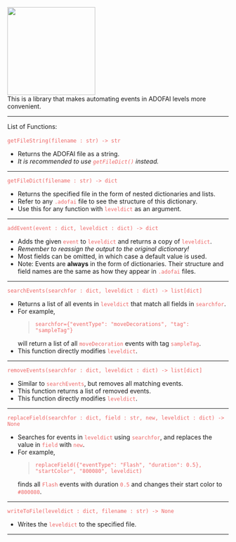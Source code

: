 <style>code { color: #ee6666 } </style>
<img src="logo.png" height=200><br>This is a library that makes automating events in ADOFAI levels more convenient.
<hr>
List of Functions:<br><br>
<code>getFileString(filename : str) -> str</code>
<ul>
    <li>Returns the ADOFAI file as a string. 
    <li> <em> It is recommended to use <code>getFileDict()</code> instead.</em>
</ul>
<hr>
<code>getFileDict(filename : str) -> dict</code>
<ul>
    <li>Returns the specified file in the form of nested dictionaries and lists.
    <li>Refer to any <code>.adofai</code> file to see the structure of this dictionary.
    <li>Use this for any function with <code>leveldict</code> as an argument.
</ul>
<hr>
<code>addEvent(event : dict, leveldict : dict) -> dict</code>
<ul>
    <li>Adds the given <code>event</code> to <code>leveldict</code> and returns a copy of <code>leveldict</code>.
    <li><em>Remember to reassign the output to the original dictionary!</em>
    <li>Most fields can be omitted, in which case a default value is used.
    <li>Note: Events are <b>always</b> in the form of dictionaries. Their structure and field names are the same as how they appear in <code>.adofai</code> files.
</ul>
<hr>
<code>searchEvents(searchfor : dict, leveldict : dict) -> list[dict]</code>
<ul>
    <li> Returns a list of all events in <code>leveldict</code> that match all fields in <code>searchfor</code>.
    <li> For example, <blockquote> <code>searchfor={"eventType": "moveDecorations", "tag": "sampleTag"}</code></blockquote> will return a list of all <code>moveDecoration</code> events with tag <code>sampleTag</code>.
    <li> This function directly modifies <code>leveldict</code>.
</ul>
<hr>
<code>removeEvents(searchfor : dict, leveldict : dict) -> list[dict]</code>
<ul>
    <li>Similar to <code>searchEvents</code>, but removes all matching events.
    <li>This function returns a list of removed events.
    <li>This function directly modifies <code>leveldict</code>.
</ul>
<hr>
<code>replaceField(searchfor : dict, field : str, new, leveldict : dict) -> None</code>
<ul>
    <li>Searches for events in <code>leveldict</code> using <code>searchfor</code>, and replaces the value in <code>field</code> with <code>new</code>.
    <li>For example, <blockquote><code>replaceField({"eventType": "Flash", "duration": 0.5}, "startColor", "800080", leveldict)</code></blockquote> finds all <code>Flash</code> events with duration <code>0.5</code> and changes their start color to <code>#800080</code>. 
</ul>
<hr>
<code>writeToFile(leveldict : dict, filename : str) -> None</code>
<ul>
    <li>Writes the <code>leveldict</code> to the specified file.
</ul>
<hr>

